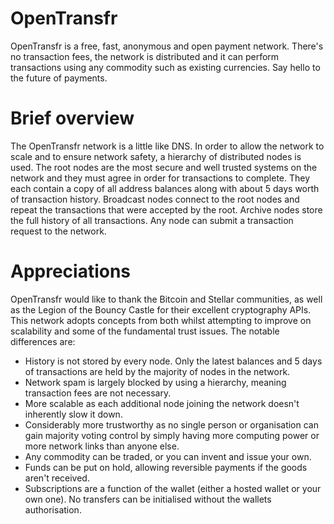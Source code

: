 # OpenTransfr
OpenTransfr is a free, fast, anonymous and open payment network. There's no transaction fees, the network is distributed and it can perform transactions using any commodity such as existing currencies. Say hello to the future of payments.

# Brief overview
The OpenTransfr network is a little like DNS. In order to allow the network to scale and to ensure network safety, a hierarchy of distributed nodes is used. The root nodes are the most secure and well trusted systems on the network and they must agree in order for transactions to complete. They each contain a copy of all address balances along with about 5 days worth of transaction history. Broadcast nodes connect to the root nodes and repeat the transactions that were accepted by the root. Archive nodes store the full history of all transactions. Any node can submit a transaction request to the network. 

# Appreciations
OpenTransfr would like to thank the Bitcoin and Stellar communities, as well as the Legion of the Bouncy Castle for their excellent cryptography APIs. This network adopts concepts from both whilst attempting to improve on scalability and some of the fundamental trust issues. The notable differences are:
- History is not stored by every node. Only the latest balances and 5 days of transactions are held by the majority of nodes in the network.
- Network spam is largely blocked by using a hierarchy, meaning transaction fees are not necessary.
- More scalable as each additional node joining the network doesn't inherently slow it down.
- Considerably more trustworthy as no single person or organisation can gain majority voting control by simply having more computing power or more network links than anyone else.
- Any commodity can be traded, or you can invent and issue your own.
- Funds can be put on hold, allowing reversible payments if the goods aren't received.
- Subscriptions are a function of the wallet (either a hosted wallet or your own one). No transfers can be initialised without the wallets authorisation.